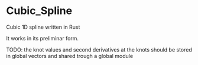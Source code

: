 # Cubic_Spline
Cubic 1D spline written in Rust

It works in its preliminar form.

TODO:
the knot values and second derivatives at the knots should be stored in global vectors 
and shared trough a global module
